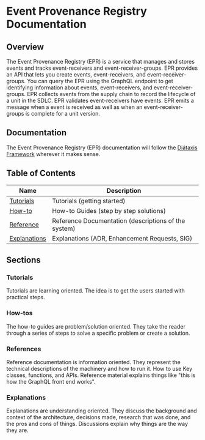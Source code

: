 # Event Provenance Registry Documentation

## Overview

The Event Provenance Registry (EPR) is a service that manages and stores events
and tracks event-receivers and event-receiver-groups. EPR provides an API that
lets you create events, event-receivers, and event-receiver-groups. You can
query the EPR using the GraphQL endpoint to get identifying information about
events, event-receivers, and event-receiver-groups. EPR collects events from the
supply chain to record the lifecycle of a unit in the SDLC. EPR validates
event-receivers have events. EPR emits a message when a event is received as
well as when an event-receiver-groups is complete for a unit version.

## Documentation

The Event Provenance Registry (EPR) documentation will follow the
[Diátaxis Framework](https://diataxis.fr) wherever it makes sense.

## Table of Contents

| Name                           | Description                                          |
| ------------------------------ | ---------------------------------------------------- |
| [Tutorials](./tutorials)       | Tutorials (getting started)                          |
| [How-to](./how-to)             | How-to Guides (step by step solutions)               |
| [Reference](./reference)       | Reference Documentation (descriptions of the system) |
| [Explanations](./explanations) | Explanations (ADR, Enhancement Requests, SIG)        |

## Sections

### Tutorials

Tutorials are learning oriented. The idea is to get the users started with
practical steps.

### How-tos

The how-to guides are problem/solution oriented. They take the reader through a
series of steps to solve a specific problem or create a solution.

### References

Reference documentation is information oriented. They represent the technical
descriptions of the machinery and how to run it. How to use Key classes,
functions, and APIs. Reference material explains things like "this is how the
GraphQL front end works".

### Explanations

Explanations are understanding oriented. They discuss the background and context
of the architecture, decisions made, research that was done, and the pros and
cons of things. Discussions explain why things are the way they are.
